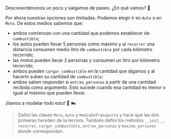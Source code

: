 Desconectémonos un poco y salgamos de paseo. ¿En qué vamos? :thinking:

Por ahora nuestras opciones son limitadas. Podemos elegir ir en `Auto` o en `Moto`. De estos medios sabemos que: 

* ambos comienzan con una cantidad que podemos establecer de `combustible`;
* los autos pueden llevar 5 personas como máximo y al `recorrer` una distancia consumen medio litro de `combustible` por cada kilómetro recorrido;
* las motos pueden llevar 2 personas y consumen un litro por kilómetro recorrido;
* ambos pueden `cargar_combustible` en la cantidad que digamos y al hacerlo suben su cantidad de `combustible`;
* ambos saben responder si `entran_personas` a partir de una cantidad recibida como argumento. Esto sucede cuando esa cantidad es menor o igual al máximo que pueden llevar.

¡Vamos a modelar todo esto! :red_car: :motorcycle:

> Definí las clases `Moto`, `Auto` y `MedioDeTransporte` y hace que las dos primeras hereden de la tercera. También definí los métodos `__init__`, `recorrer`, `cargar_combustible`, `entran_personas` y `maximo_personas` donde correspondan.
